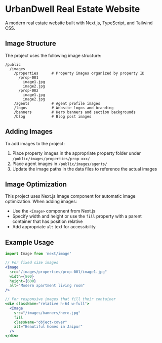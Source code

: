 # UrbanDwell Real Estate Website

A modern real estate website built with Next.js, TypeScript, and Tailwind CSS.

## Image Structure

The project uses the following image structure:

```
/public
  /images
    /properties      # Property images organized by property ID
      /prop-001
        image1.jpg
        image2.jpg
      /prop-002
        image1.jpg
        image2.jpg
    /agents          # Agent profile images
    /logos           # Website logos and branding
    /banners         # Hero banners and section backgrounds
    /blog            # Blog post images
```

## Adding Images

To add images to the project:

1. Place property images in the appropriate property folder under `/public/images/properties/prop-xxx/`
2. Place agent images in `/public/images/agents/`
3. Update the image paths in the data files to reference the actual images

## Image Optimization

This project uses Next.js Image component for automatic image optimization. When adding images:

- Use the `<Image>` component from Next.js
- Specify width and height or use the `fill` property with a parent container that has position relative
- Add appropriate `alt` text for accessibility

## Example Usage

```jsx
import Image from 'next/image'

// For fixed size images
<Image 
  src="/images/properties/prop-001/image1.jpg" 
  width={800} 
  height={600} 
  alt="Modern apartment living room" 
/>

// For responsive images that fill their container
<div className="relative h-64 w-full">
  <Image 
    src="/images/banners/hero.jpg" 
    fill 
    className="object-cover" 
    alt="Beautiful homes in Jaipur" 
  />
</div>
```
